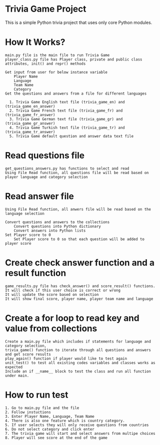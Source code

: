 # Trivia Game Project
This is a simple Python trivia project that uses only core Python modules. 

# How It Works?
    main.py file is the main file to run Trivia Game 
    player_class.py file has Player class, private and public class attributes, init() and repr() methods 
    
    Get input from user for below instance variable
        Player Name
        Language
        Team Name 
        Category
    Get the questions and answers from a file for different languages

      1. Trivia Game English text file (trivia_game_en) and (trivia_game_en_answer)
      2. Trivia Game French text file (trivia_game_fr) and (trivia_game_fr_answer)
      3. Trivia Game German text file (trivia_game_gr) and (trivia_game_gr_answer)
      4. Trivia Game Turkish text file (trivia_game_tr) and (trivia_game_tr_answer) 
      5. Trivia Game default question and answer data text file

   
# Read questions file 
    get_questions_answers.py has functions to select and read 
    Using File Read function, all questions file will be read based on player language and category selection
# Read answer file 
    Using File Read function, all anwers file will be read based on the language selection

    Convert questions and answers to the collections
        Convert questions into Python dictionary 
        Convert answers into Python lists
    Set Player score to 0 
        Set Player score to 0 so that each question will be added to player score

# Create check answer function and a result function
    game_results.py file has check_answer() and score_result() functions.
    It will check if this user choice is correct or wrong
    It will update the score based on selection
    It will show final score, player name, player team name and language


# Create a for loop to read key and value from collections 
    Create a main.py file which includes if statements for language and category selection,
    trivia_game() function to iterate through all questions and answers and get score results 
    play_again() function if player would like to test again
    unit_test() to test all existing codes variables and classes works as expected 
    Include an if __name__ block to test the class and run all function under main.

# How to run test 
    1. Go to main.py file and the file
    2. Follow instuctions 
    3. Enter Player Name, Language, Team Name
    4. There is also one feature which is country category. 
    5. If user selects they will only receive questions from countries 
    6. Do not select category and click enter 
    7. The trivia game will start and select answers from multipe choices
    8. Player will see score at the end of the game
